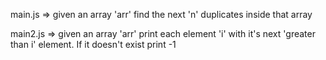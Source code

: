 main.js => given an array 'arr' find the next 'n' duplicates inside that array

main2.js => given an array 'arr' print each element 'i' with it's next 'greater than i' element. If it doesn't exist print -1